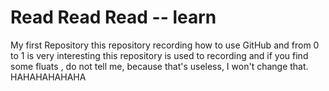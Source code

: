 # Read Read Read -- learn
My first Repository
this repository recording how to use GitHub and from 0 to 1 is very interesting
this repository is used to recording and if you find some fluats , do not tell me, because that's useless, I won't change that.
HAHAHAHAHAHA
